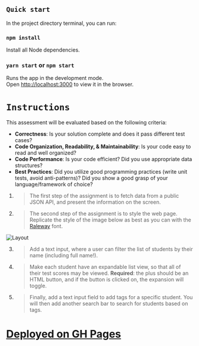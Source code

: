 ## `Quick start`

In the project directory terminal, you can run:

### `npm install`

Install all Node dependencies.

### `yarn start` or `npm start`

Runs the app in the development mode.\
Open [http://localhost:3000](http://localhost:3000) to view it in the browser.

# `Instructions`

This assessment will be evaluated based on the following criteria:

- **Correctness**: Is your solution complete and does it pass different test cases?
- **Code Organization, Readability, & Maintainability**: Is your code easy to read and
  well organized?
- **Code Performance**: Is your code efficient? Did you use appropriate data
  structures?
- **Best Practices**: Did you utilize good programming practices (write unit tests,
  avoid anti-patterns)? Did you show a good grasp of your language/framework of
  choice?

1. > The first step of the assignment is to fetch data from a public JSON API, and present the information on the screen.

2. > The second step of the assignment is to style the web page. Replicate the style of the image below as best as you can with the [Raleway](https://fonts.google.com/specimen/Raleway) font.

![Layout](https://cdn.discordapp.com/attachments/791212230481149953/869509565258014740/unknown.png)

3. > Add a text input, where a user can filter the list of students by their name (including full name!).

4. > Make each student have an expandable list view, so that all of their test scores may be viewed. **Required**: the plus should be an HTML button, and if the button is clicked on, the expansion will toggle.

5. > Finally, add a text input field to add tags for a specific student. You will then add another search bar to search for students based on tags.

# [Deployed on GH Pages](https://2juicy.github.io/mage-frontend-assessment/)
